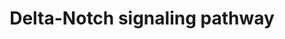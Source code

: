 ---
annotations:
- id: PW:0000204
  parent: signaling pathway
  type: Pathway Ontology
  value: Notch signaling pathway
authors:
- MaintBot
- AlexanderPico
- Christine Chichester
- Eweitz
description: 'There are 4 Notch receptors in humans (Notch 1-4) that bind to a family
  of 5 ligands (Jagged 1 and 2 and Delta-like 1-3). The Notch receptors are expressed
  on the cell surface as heterodimeric proteins and their ligands are also membrane-bound.
  Signaling through the Notch receptors is triggered by ligand-binding that induces
  cleavage of the extracellular domain by an ADAM family metalloprotease followed
  by a cleavage within the transmembrane domain by gamma secretase complex. The second
  cleavage leads to translocation of the cytosolic domain of Notch receptors into
  the nucleus. Notch proteins are important in lineage specification and stem cell
  maintenance. Aberrant Notch signaling has been linked to a number of malignancies
  including leukemias, lymphomas and carcinomas of the breast, skin, lung, cervix
  and kidneys.  Source: NetPath http://www.netpath.org/pathways?path_id=NetPath_3'
last-edited: 2021-05-21
organisms:
- Pan troglodytes
redirect_from:
- /index.php/Pathway:WP946
- /instance/WP946
- /instance/WP946_rr117386
revision: r117386
schema-jsonld:
- '@context': https://schema.org/
  '@id': https://wikipathways.github.io/pathways/WP946.html
  '@type': Dataset
  creator:
    '@type': Organization
    name: WikiPathways
  description: 'There are 4 Notch receptors in humans (Notch 1-4) that bind to a family
    of 5 ligands (Jagged 1 and 2 and Delta-like 1-3). The Notch receptors are expressed
    on the cell surface as heterodimeric proteins and their ligands are also membrane-bound.
    Signaling through the Notch receptors is triggered by ligand-binding that induces
    cleavage of the extracellular domain by an ADAM family metalloprotease followed
    by a cleavage within the transmembrane domain by gamma secretase complex. The
    second cleavage leads to translocation of the cytosolic domain of Notch receptors
    into the nucleus. Notch proteins are important in lineage specification and stem
    cell maintenance. Aberrant Notch signaling has been linked to a number of malignancies
    including leukemias, lymphomas and carcinomas of the breast, skin, lung, cervix
    and kidneys.  Source: NetPath http://www.netpath.org/pathways?path_id=NetPath_3'
  keywords:
  - ADAM10
  - ADAM17
  - AKT1
  - APH1A
  - APH1B
  - APP
  - CDK2
  - CNTN1
  - CUL1
  - DLL1
  - DLL4
  - DTX1
  - EGF
  - EGFR
  - EP300
  - FBXW7
  - FHL1
  - FURIN
  - GATA1
  - GSK3B
  - HES1
  - HES5
  - HEY1
  - HEY2
  - HIVEP3
  - JAG1
  - JAG2
  - JAK2
  - JUN
  - KAT2B
  - LEF1
  - LFNG
  - LOC462950
  - LOC464259
  - LOC738618
  - MAGEA1
  - MAML1
  - MAML2
  - MAML3
  - MAPK1
  - MAPK3
  - MEF2C
  - MFNG
  - NCOR1
  - NCOR2
  - NCSTN
  - NFKBIA
  - NOTCH1
  - NOTCH2
  - NOTCH3
  - NOTCH4
  - NOV
  - NUMB
  - NUMBL
  - PIK3R1
  - PIK3R2
  - POFUT1
  - PSEN1
  - PSEN2
  - PSENEN
  - RBPJ
  - RBX1
  - RELA
  - RING1
  - SAP30
  - SIN3A
  - SKP1
  - SKP2
  - SMAD1
  - SMAD3
  - SMAD4
  - SNW1
  - STAT3
  - TP53
  - WDR12
  - YY1
  license: CC0
  name: Delta-Notch signaling pathway
seo: CreativeWork
title: Delta-Notch signaling pathway
wpid: WP946
---